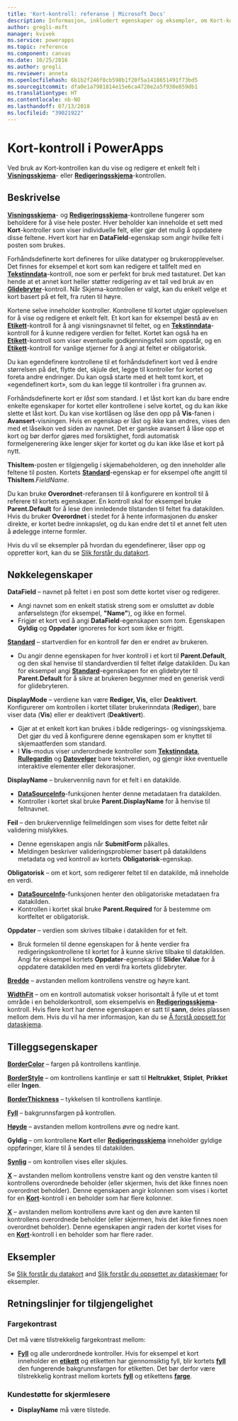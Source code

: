 ```yaml
---
title: 'Kort-kontroll: referanse | Microsoft Docs'
description: Informasjon, inkludert egenskaper og eksempler, om Kort-kontrollen
author: gregli-msft
manager: kvivek
ms.service: powerapps
ms.topic: reference
ms.component: canvas
ms.date: 10/25/2016
ms.author: gregli
ms.reviewer: anneta
ms.openlocfilehash: 6b1b2f246f8cb598b1f20f5a1418651491f73bd5
ms.sourcegitcommit: dfa0e1a7981814e15e6ca4720e2a5f930e859db1
ms.translationtype: HT
ms.contentlocale: nb-NO
ms.lasthandoff: 07/13/2018
ms.locfileid: "39021922"
---
```

# <a name="card-control-in-powerapps"></a>Kort-kontroll i PowerApps
Ved bruk av Kort-kontrollen kan du vise og redigere et enkelt felt i **[Visningsskjema](control-form-detail.md)**- eller **[Redigeringsskjema](control-form-detail.md)**-kontrollen.

## <a name="description"></a>Beskrivelse
**[Visningsskjema](control-form-detail.md)**- og **[Redigeringsskjema](control-form-detail.md)**-kontrollene fungerer som beholdere for å vise hele poster. Hver beholder kan inneholde et sett med **Kort**-kontroller som viser individuelle felt, eller gjør det mulig å oppdatere disse feltene. Hvert kort har en **DataField**-egenskap som angir hvilke felt i posten som brukes.  

Forhåndsdefinerte kort defineres for ulike datatyper og brukeropplevelser.  Det finnes for eksempel et kort som kan redigere et tallfelt med en **[Tekstinndata](control-text-input.md)**-kontroll, noe som er perfekt for bruk med tastaturet. Det kan hende at et annet kort heller støtter redigering av et tall ved bruk av en **[Glidebryter](control-slider.md)**-kontroll. Når Skjema-kontrollen er valgt, kan du enkelt velge et kort basert på et felt, fra ruten til høyre.

Kortene selve inneholder kontroller. Kontrollene til kortet utgjør opplevelsen for å vise og redigere et enkelt felt. Et kort kan for eksempel bestå av en **[Etikett](control-text-box.md)**-kontroll for å angi visningsnavnet til feltet, og en **[Tekstinndata](control-text-input.md)**-kontroll for å kunne redigere verdien for feltet. Kortet kan også ha en **[Etikett](control-text-box.md)**-kontroll som viser eventuelle godkjenningsfeil som oppstår, og en **[Etikett](control-text-box.md)**-kontroll for vanlige stjerner for å angi at feltet er obligatorisk.

Du kan egendefinere kontrollene til et forhåndsdefinert kort ved å endre størrelsen på det, flytte det, skjule det, legge til kontroller for kortet og foreta andre endringer. Du kan også starte med et helt tomt kort, et «egendefinert kort», som du kan legge til kontroller i fra grunnen av.

Forhåndsdefinerte kort er *låst* som standard. I et låst kort kan du bare endre enkelte egenskaper for kortet eller kontrollene i selve kortet, og du kan ikke slette et låst kort. Du kan vise kortlåsen og låse den opp på **Vis**-fanen i **Avansert**-visningen. Hvis en egenskap er låst og ikke kan endres, vises den med et låseikon ved siden av navnet. Det er ganske avansert å låse opp et kort og bør derfor gjøres med forsiktighet, fordi automatisk formelgenerering ikke lenger skjer for kortet og du kan ikke låse et kort på nytt.

**ThisItem**-posten er tilgjengelig i skjemabeholderen, og den inneholder alle feltene til posten.  Kortets **[Standard](properties-core.md)**-egenskap er for eksempel ofte angitt til **ThisItem**.*FieldName*.

Du kan bruke **Overordnet**-referansen til å konfigurere en kontroll til å referere til kortets egenskaper.  En kontroll skal for eksempel bruke **Parent.Default** for å lese den innledende tilstanden til feltet fra datakilden. Hvis du bruker **Overordnet** i stedet for å hente informasjonen du ønsker direkte, er kortet bedre innkapslet, og du kan endre det til et annet felt uten å ødelegge interne formler.

Hvis du vil se eksempler på hvordan du egendefinerer, låser opp og oppretter kort, kan du se [Slik forstår du datakort](../working-with-cards.md).

## <a name="key-properties"></a>Nøkkelegenskaper
**DataField** – navnet på feltet i en post som dette kortet viser og redigerer.

* Angi navnet som en enkelt statisk streng som er omsluttet av doble anførselstegn (for eksempel, **"Name"**), og ikke en formel.
* Frigjør et kort ved å angi **DataField**-egenskapen som *tom*. Egenskapen **Gyldig** og **Oppdater** ignoreres for kort som ikke er frigitt.

**[Standard](properties-core.md)** – startverdien for en kontroll før den er endret av brukeren.

* Du angir denne egenskapen for hver kontroll i et kort til **Parent.Default**, og den skal henvise til standardverdien til feltet ifølge datakilden. Du kan for eksempel angi **[Standard](properties-core.md)**-egenskapen for en glidebryter til **Parent.Default** for å sikre at brukeren begynner med en generisk verdi for glidebryteren.

**DisplayMode** – verdiene kan være **Rediger, Vis,** eller **Deaktivert**. Konfigurerer om kontrollen i kortet tillater brukerinndata (**Rediger**), bare viser data (**Vis**) eller er deaktivert (**Deaktivert**).  

* Gjør at et enkelt kort kan brukes i både redigerings- og visningsskjema. Det gjør du ved å konfigurere denne egenskapen som er knyttet til skjemaatferden som standard.
* I **Vis**-modus viser underordnede kontroller som **[Tekstinndata](control-text-input.md)**, **[Rullegardin](control-drop-down.md)** og **[Datovelger](control-date-picker.md)** bare tekstverdien, og gjengir ikke eventuelle interaktive elementer eller dekorasjoner.

**DisplayName** – brukervennlig navn for et felt i en datakilde.

* **[DataSourceInfo](../functions/function-datasourceinfo.md)**-funksjonen henter denne metadataen fra datakilden.
* Kontroller i kortet skal bruke **Parent.DisplayName** for å henvise til feltnavnet.

**Feil** – den brukervennlige feilmeldingen som vises for dette feltet når validering mislykkes.

* Denne egenskapen angis når **SubmitForm** påkalles.  
* Meldingen beskriver valideringsproblemer basert på datakildens metadata og ved kontroll av kortets **Obligatorisk**-egenskap.

**Obligatorisk** – om et kort, som redigerer feltet til en datakilde, må inneholde en verdi.

* **[DataSourceInfo](../functions/function-datasourceinfo.md)**-funksjonen henter den obligatoriske metadataen fra datakilden.
* Kontrollen i kortet skal bruke **Parent.Required** for å bestemme om kortfeltet er obligatorisk.

**Oppdater** – verdien som skrives tilbake i datakilden for et felt.

* Bruk formelen til denne egenskapen for å hente verdier fra redigeringskontrollene til kortet for å kunne skrive tilbake til datakilden. Angi for eksempel kortets **Oppdater**-egenskap til **Slider.Value** for å oppdatere datakilden med en verdi fra kortets glidebryter.

**[Bredde](properties-size-location.md)** – avstanden mellom kontrollens venstre og høyre kant.

**[WidthFit](properties-size-location.md)** – om en kontroll automatisk vokser horisontalt å fylle ut et tomt område i en beholderkontroll, som eksempelvis en **[Redigeringsskjema](control-form-detail.md)**-kontroll. Hvis flere kort har denne egenskapen er satt til **sann**, deles plassen mellom dem. Hvis du vil ha mer informasjon, kan du se [Å forstå oppsett for dataskjema](../working-with-form-layout.md).

## <a name="additional-properties"></a>Tilleggsegenskaper
**[BorderColor](properties-color-border.md)** – fargen på kontrollens kantlinje.

**[BorderStyle](properties-color-border.md)** – om kontrollens kantlinje er satt til **Heltrukket**, **Stiplet**, **Prikket** eller **Ingen**.

**[BorderThickness](properties-color-border.md)** – tykkelsen til kontrollens kantlinje.

**[Fyll](properties-color-border.md)** – bakgrunnsfargen på kontrollen.

**[Høyde](properties-size-location.md)** – avstanden mellom kontrollens øvre og nedre kant.

**Gyldig** – om kontrollene **Kort** eller **[Redigeringsskjema](control-form-detail.md)** inneholder gyldige oppføringer, klare til å sendes til datakilden.

**[Synlig](properties-core.md)** – om kontrollen vises eller skjules.

**[X](properties-size-location.md)** – avstanden mellom kontrollens venstre kant og den venstre kanten til kontrollens overordnede beholder (eller skjermen, hvis det ikke finnes noen overordnet beholder). Denne egenskapen angir kolonnen som vises i kortet for en **[Kort](control-card.md)**-kontroll i en beholder som har flere kolonner.

**[X](properties-size-location.md)** – avstanden mellom kontrollens øvre kant og den øvre kanten til kontrollens overordnede beholder (eller skjermen, hvis det ikke finnes noen overordnet beholder). Denne egenskapen angir raden der kortet vises for en **[Kort](control-card.md)**-kontroll i en beholder som har flere rader.

## <a name="examples"></a>Eksempler
Se [Slik forstår du datakort](../working-with-cards.md) and [Slik forstår du oppsettet av dataskjemaer](../working-with-form-layout.md) for eksempler.


## <a name="accessibility-guidelines"></a>Retningslinjer for tilgjengelighet
### <a name="color-contrast"></a>Fargekontrast
Det må være tilstrekkelig fargekontrast mellom:
* **[Fyll](properties-color-border.md)** og alle underordnede kontroller. Hvis for eksempel et kort inneholder en **[etikett](control-text-box.md)** og etiketten har gjennomsiktig fyll, blir kortets **[fyll](properties-color-border.md)** den fungerende bakgrunnsfargen for etiketten. Det bør derfor være tilstrekkelig kontrast mellom kortets **[fyll](properties-color-border.md)** og etikettens **[farge](properties-color-border.md)**.

### <a name="screen-reader-support"></a>Kundestøtte for skjermlesere
* **DisplayName** må være tilstede.

